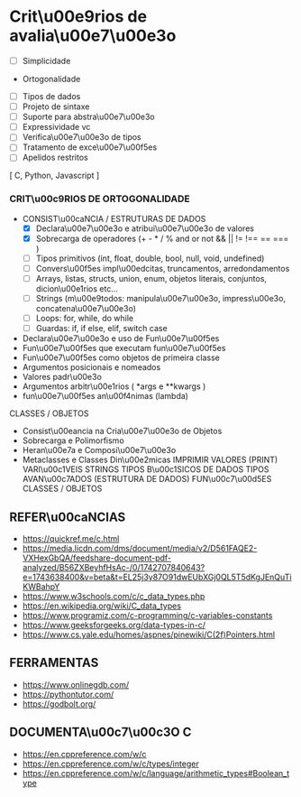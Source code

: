 # Crit\u00e9rios de avalia\u00e7\u00e3o
- [ ] Simplicidade
- Ortogonalidade
- [ ] Tipos de dados
- [ ] Projeto de sintaxe
- [ ] Suporte para abstra\u00e7\u00e3o
- [ ] Expressividade vc
- [ ] Verifica\u00e7\u00e3o de tipos
- [ ] Tratamento de exce\u00e7\u00f5es
- [ ] Apelidos restritos

[ C, Python, Javascript ]

### CRIT\u00c9RIOS DE ORTOGONALIDADE
- CONSIST\u00caNCIA / ESTRUTURAS DE DADOS
  - [x] Declara\u00e7\u00e3o e atribui\u00e7\u00e3o de valores
  - [x] Sobrecarga de operadores (+ - * / % and or not && || != !== == === )
  - [ ] Tipos primitivos (int, float, double, bool, null, void, undefined)
  - [ ] Convers\u00f5es impl\u00edcitas, truncamentos, arredondamentos
  - [ ] Arrays, listas, structs, union, enum, objetos literais, conjuntos, dicion\u00e1rios etc...
  - [ ] Strings (m\u00e9todos: manipula\u00e7\u00e3o, impress\u00e3o, concatena\u00e7\u00e3o)
  - [ ] Loops: for, while, do while
  - [ ] Guardas: if, if else, elif, switch case

- Declara\u00e7\u00e3o e uso de Fun\u00e7\u00f5es
- Fun\u00e7\u00f5es que executam fun\u00e7\u00f5es
- Fun\u00e7\u00f5es como objetos de primeira classe
- Argumentos posicionais e nomeados
- Valores padr\u00e3o
- Argumentos arbitr\u00e1rios ( *args e **kwargs )
- fun\u00e7\u00f5es an\u00f4nimas (lambda)

CLASSES / OBJETOS

- Consist\u00eancia na Cria\u00e7\u00e3o de Objetos
- Sobrecarga e Polimorfismo
- Heran\u00e7a e Composi\u00e7\u00e3o
- Metaclasses e Classes Din\u00e2micas
IMPRIMIR VALORES (PRINT)
VARI\u00c1VEIS
STRINGS
TIPOS B\u00c1SICOS DE DADOS
TIPOS AVAN\u00c7ADOS (ESTRUTURA DE DADOS)
FUN\u00c7\u00d5ES
CLASSES / OBJETOS

## REFER\u00caNCIAS
- https://quickref.me/c.html
- https://media.licdn.com/dms/document/media/v2/D561FAQE2-VXHexGbQA/feedshare-document-pdf-analyzed/B56ZXBeyhfHsAc-/0/1742707840643?e=1743638400&v=beta&t=EL25j3y87O91dwEUbXGj0QL5T5dKgJEnQuTiKWBahpY
- https://www.w3schools.com/c/c_data_types.php
- https://en.wikipedia.org/wiki/C_data_types
- https://www.programiz.com/c-programming/c-variables-constants
- https://www.geeksforgeeks.org/data-types-in-c/
- https://www.cs.yale.edu/homes/aspnes/pinewiki/C(2f)Pointers.html

## FERRAMENTAS
- https://www.onlinegdb.com/
- https://pythontutor.com/
- https://godbolt.org/

## DOCUMENTA\u00c7\u00c3O C
- https://en.cppreference.com/w/c
- https://en.cppreference.com/w/c/types/integer
- https://en.cppreference.com/w/c/language/arithmetic_types#Boolean_type
